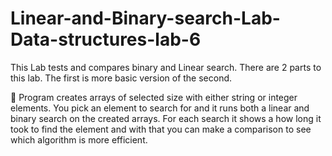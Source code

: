 # Linear-and-Binary-search-Lab-Data-structures-lab-6
This Lab tests and compares binary and Linear search. There are 2 parts to this lab. The first is more basic version of the second.

 Program creates arrays of selected size with either string or integer elements. You
pick an element to search for and it runs both a linear and binary search on the
created arrays. For each search it shows a how long it took to find the element and
with that you can make a comparison to see which algorithm is more efficient.
